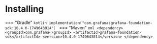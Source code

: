 # Installing

=== "Gradle"
    ```kotlin
    implementation("com.grafana:grafana-foundation-sdk:10.4.0-1749643814")
    ```
=== "Maven"
    ```xml
    <dependency>
        <groupId>com.grafana</groupId>
        <artifactId>grafana-foundation-sdk</artifactId>
        <version>10.4.0-1749643814</version>
    </dependency>
    ```

